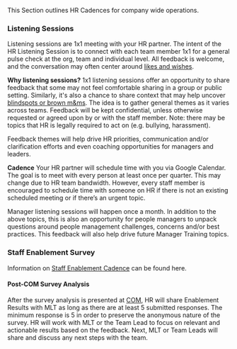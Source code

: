 This Section outlines HR Cadences for company wide operations. 

### Listening Sessions 

Listening sessions are 1x1 meeting with your HR partner. The intent of the HR Listening Session is to connect with each team member 1x1 for a general pulse check at the org, team and individual level. All feedback is welcome, and the conversation may often center around [likes and wishes](https://handbook.mattermost.com/company/about-mattermost/mindsets#likes-and-wishes).

**Why listening sessions?**
1x1 listening sessions offer an opportunity to share feedback that some may not feel comfortable sharing in a group or public setting. Similarly, it's also a chance to share context that may help uncover [blindspots or brown m&ms](https://handbook.mattermost.com/company/about-mattermost/mindsets#shoulder-check). The idea is to gather general themes as it varies across teams. Feedback will be kept confidential, unless otherwise requested or agreed upon by or with the staff member. Note: there may be topics that HR is legally required to act on (e.g. bullying, harassment). 

Feedback themes will help drive HR priorities, communication and/or clarification efforts and even coaching opportunities for managers and leaders. 

**Cadence**
Your HR partner will schedule time with you via Google Calendar. The goal is to meet with every person at least once per quarter. This may change due to HR team bandwidth. However, every staff member is encouraged to schedule time with someone on HR if there is not an existing scheduled meeting or if there’s an urgent topic. 

Manager listening sessions will happen once a month. In addition to the above topics, this is also an opportunity for people managers to unpack questions around people management challenges, concerns and/or best practices. This feedback will also help drive future Manager Training topics.

### Staff Enablement Survey

Information on [Staff Enablement Cadence](https://handbook.mattermost.com/operations/operations/company-cadence#staff-enablement-survey) can be found here. 

#### Post-COM Survey Analysis

After the survey analysis is presented at [COM](https://handbook.mattermost.com/operations/operations/company-cadence#customer-obsession-meeting-aka-com), HR will share Enablement Results with MLT as long as there are at least 5 submitted responses. The minimum response is 5 in order to preserve the anonymous nature of the survey. HR will work with MLT or the Team Lead to focus on relevant and actionable results based on the feedback. Next, MLT or Team Leads will share and discuss any next steps with the team. 

